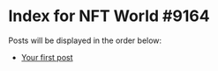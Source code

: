 # Index for NFT World #9164
Posts will be displayed in the order below:

- [Your first post](./001-first.md)

